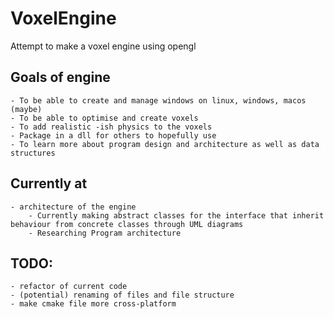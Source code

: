 # VoxelEngine

Attempt to make a voxel engine using opengl

## Goals of engine
    - To be able to create and manage windows on linux, windows, macos (maybe)
    - To be able to optimise and create voxels
    - To add realistic -ish physics to the voxels
    - Package in a dll for others to hopefully use
    - To learn more about program design and architecture as well as data structures

## Currently at
    - architecture of the engine
        - Currently making abstract classes for the interface that inherit behaviour from concrete classes through UML diagrams
        - Researching Program architecture

## TODO:
    - refactor of current code
    - (potential) renaming of files and file structure
    - make cmake file more cross-platform
